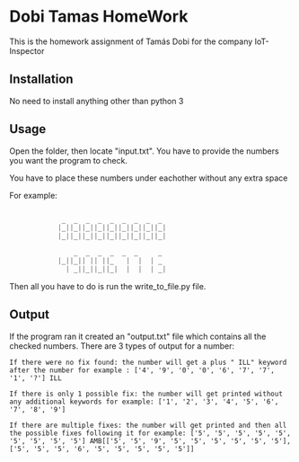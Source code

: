 # Dobi Tamas HomeWork

This is the homework assignment of Tamás Dobi for the company IoT-Inspector

## Installation

No need to install anything other than python 3

## Usage

Open the folder, then locate "input.txt". You have to provide the numbers you want the program to check.

You have to place these numbers under eachother without any extra space

For example:

```python

             _  _  _  _  _  _  _  _  _
            |_||_||_||_||_||_||_||_||_|
            |_||_||_||_||_||_||_||_||_|

                _  _  _  _  _  _     _
            |_||_|| || ||_   |  |  | _
              | _||_||_||_|  |  |  | _|

```

Then all you have to do is run the write_to_file.py file.

## Output

If the program ran it created an "output.txt" file which contains all the checked numbers.
There are 3 types of output for a number:

    If there were no fix found: the number will get a plus " ILL" keyword after the number for example : ['4', '9', '0', '0', '6', '7', '7', '1', '?'] ILL

    If there is only 1 possible fix: the number will get printed without any additional keywords for example: ['1', '2', '3', '4', '5', '6', '7', '8', '9']

    If there are multiple fixes: the number will get printed and then all the possible fixes following it for example: ['5', '5', '5', '5', '5', '5', '5', '5', '5'] AMB[['5', '5', '9', '5', '5', '5', '5', '5', '5'], ['5', '5', '5', '6', '5', '5', '5', '5', '5']]
